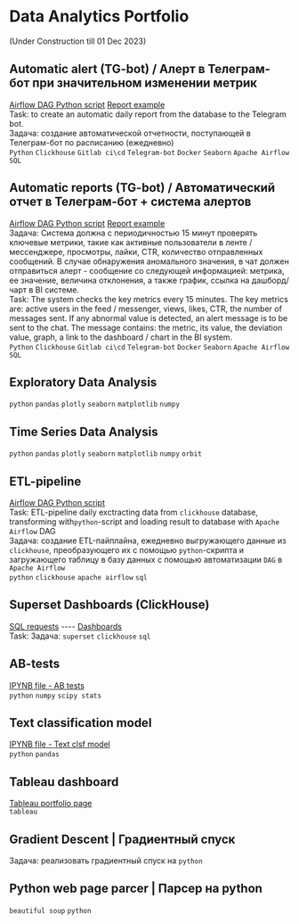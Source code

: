 # Data Analytics Portfolio 
(Under Construction till 01 Dec 2023)

## Automatic alert (TG-bot) / Алерт в Телеграм-бот при значительном изменении метрик
[Airflow DAG Python script](https://github.com/annapavlovads/DA_portfolio/edit/main/README.md) [Report example](https://github.com/annapavlovads/DA_portfolio/edit/main/README.md)<br>
Task: to create an automatic daily report from the database to the Telegram bot. <br>
Задача: создание автоматической отчетности, поступающей в Телеграм-бот по расписанию (ежедневно) <br>
`Python` `Clickhouse` `Gitlab ci\cd` `Telegram-bot` `Docker` `Seaborn` `Apache Airflow` `SQL`

## Automatic reports (TG-bot) / Автоматический отчет в Телеграм-бот + система алертов 
[Airflow DAG Python script](https://github.com/annapavlovads/DA_portfolio/blob/main/airflow_dag_etl_tg_bot_reports/an_pavlova_15_min_bot_alert.py) [Report example](https://drive.google.com/file/d/1j-aiejRbDkbRsspF-a7qtYXs7fUWMQCm/view?usp=share_link)<br>
Задача: Система должна с периодичностью 15 минут проверять ключевые метрики, такие как активные пользователи в ленте / мессенджере, просмотры, лайки, CTR, количество отправленных сообщений. В случае обнаружения аномального значения, в чат должен отправиться алерт - сообщение со следующей информацией: метрика, ее значение, величина отклонения, а также график, ссылка на дашборд/чарт в BI системе. <br>
Task: The system checks the key metrics every 15 minutes. The key metrics are: active users in the feed / messenger, views, likes, CTR, the number of messages sent. If any abnormal value is detected, an alert message is to be sent to the chat. The message contains: the metric, its value, the deviation value, graph, a link to the dashboard / chart in the BI system. <br>
`Python` `Clickhouse` `Gitlab ci\cd` `Telegram-bot` `Docker` `Seaborn` `Apache Airflow` `SQL`

## Exploratory Data Analysis
`python` `pandas` `plotly` `seaborn` `matplotlib` `numpy`

## Time Series Data Analysis
`python` `pandas` `plotly` `seaborn` `matplotlib` `numpy` `orbit` 

## ETL-pipeline
[Airflow DAG Python script](https://github.com/annapavlovads/DA_portfolio/blob/4e762b085ed0b88933d80835c3ee9334fa1756e1/ETL_pipeline_DAG.py)<br>
Task: ETL-pipeline daily exctracting data from `clickhouse` database, transforming with`python`-script and loading result to database with `Apache Airflow` DAG <br>
Задача: создание ETL-пайплайна, ежедневно выгружающего данные из `clickhouse`, преобразующего их с помощью `python`-скрипта и загружающего таблицу в базу данных с помощью автоматизации `DAG` в `Apache Airflow` <br>
`python` `clickhouse` `apache airflow` `sql`

## Superset Dashboards (ClickHouse)
[SQL requests]() ---- [Dashboards]() <br>
Task: 
Задача: 
`superset` `clickhouse` `sql` 

## AB-tests
[IPYNB file - AB tests]() <br>
`python` `numpy` `scipy stats` 

## Text classification model 
[IPYNB file - Text clsf model]() <br>
`python` `pandas` 

## Tableau dashboard 
[Tableau portfolio page]() <br> 
`tableau`

## Gradient Descent | Градиентный спуск 
Задача: реализовать градиентный спуск на `python`

## Python web page parcer | Парсер на python
`beautiful soup` `python` 

